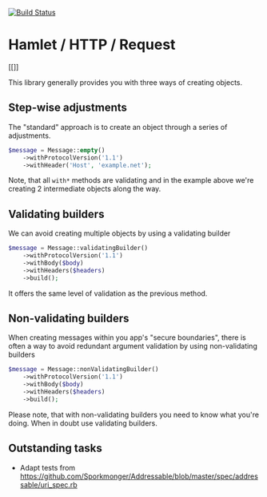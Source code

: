 [![Build Status](https://travis-ci.org/hamlet-framework/http-message.svg?branch=master)](https://travis-ci.org/hamlet-framework/http-message)

# Hamlet / HTTP / Request


[[]]

This library generally provides you with three ways of creating objects.

## Step-wise adjustments

The "standard" approach is to create an object through a series of adjustments.

```php
$message = Message::empty()
    ->withProtocolVersion('1.1')
    ->withHeader('Host', 'example.net');
```

Note, that all `with*` methods are validating and in the example above we're creating 2 intermediate objects along the way.

## Validating builders

We can avoid creating multiple objects by using a validating builder

```php
$message = Message::validatingBuilder()
    ->withProtocolVersion('1.1')
    ->withBody($body)
    ->withHeaders($headers)
    ->build();
```

It offers the same level of validation as the previous method.

## Non-validating builders

When creating messages within you app's "secure boundaries", there is often a way to avoid redundant argument validation by using non-validating builders

```php
$message = Message::nonValidatingBuilder()
    ->withProtocolVersion('1.1')
    ->withBody($body)
    ->withHeaders($headers)
    ->build();
```

Please note, that with non-validating builders you need to know what you're doing. When in doubt use validating builders.

## Outstanding tasks

- Adapt tests from https://github.com/Sporkmonger/Addressable/blob/master/spec/addressable/uri_spec.rb


